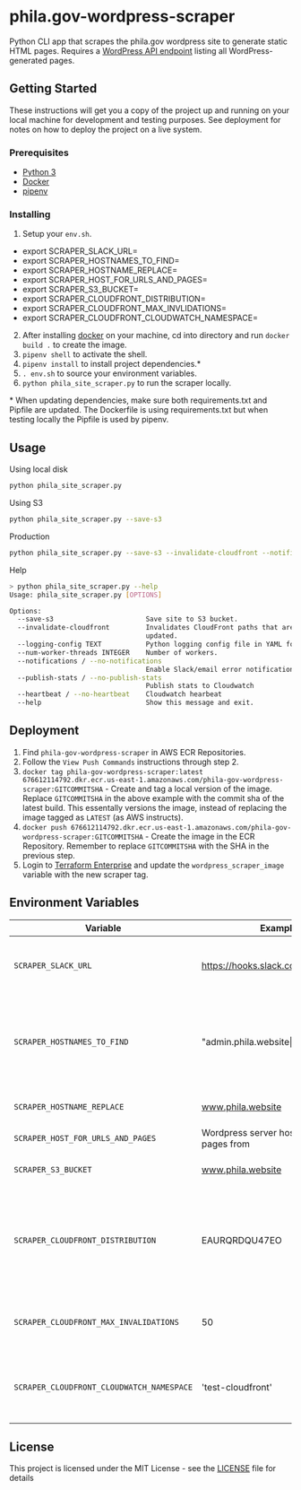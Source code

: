 # phila.gov-wordpress-scraper

Python CLI app that scrapes the phila.gov wordpress site to generate static HTML pages.
Requires a [WordPress API endpoint](https://github.com/CityOfPhiladelphia/phila.gov/blob/master/wp/wp-content/plugins/phila.gov-customization/public/class-phila-last-updated-controller.php) listing all WordPress-generated pages.

## Getting Started

These instructions will get you a copy of the project up and running on your local machine for development and testing purposes. See deployment for notes on how to deploy the project on a live system.

### Prerequisites

* <a href="https://www.python.org/downloads">Python 3</a>
* <a href="https://www.docker.com/products/docker-desktop">Docker</a>
* <a href="https://github.com/pypa/pipenv">pipenv</a>

### Installing

1. Setup your `env.sh`.
  - export SCRAPER_SLACK_URL=
  - export SCRAPER_HOSTNAMES_TO_FIND=
  - export SCRAPER_HOSTNAME_REPLACE=
  - export SCRAPER_HOST_FOR_URLS_AND_PAGES=
  - export SCRAPER_S3_BUCKET=
  - export SCRAPER_CLOUDFRONT_DISTRIBUTION=
  - export SCRAPER_CLOUDFRONT_MAX_INVLIDATIONS=
  - export SCRAPER_CLOUDFRONT_CLOUDWATCH_NAMESPACE=
2. After installing [docker](https://www.docker.com/get-started) on your machine, cd into directory and run `docker build .` to create the image.
3. `pipenv shell` to activate the shell.
4. `pipenv install` to install project dependencies.*
5. `. env.sh` to source your environment variables.
6. `python phila_site_scraper.py` to run the scraper locally.

\* When updating dependencies, make sure both requirements.txt and Pipfile are updated. The Dockerfile is using requirements.txt but when testing locally the Pipfile is used by pipenv.

## Usage

Using local disk

```sh
python phila_site_scraper.py
```

Using S3

```sh
python phila_site_scraper.py --save-s3
```

Production

```sh
python phila_site_scraper.py --save-s3 --invalidate-cloudfront --notifications --publish-stats --heartbeat
```
Help

```sh
> python phila_site_scraper.py --help
Usage: phila_site_scraper.py [OPTIONS]

Options:
  --save-s3                       Save site to S3 bucket.
  --invalidate-cloudfront         Invalidates CloudFront paths that are
                                  updated.
  --logging-config TEXT           Python logging config file in YAML format.
  --num-worker-threads INTEGER    Number of workers.
  --notifications / --no-notifications
                                  Enable Slack/email error notifications.
  --publish-stats / --no-publish-stats
                                  Publish stats to Cloudwatch
  --heartbeat / --no-heartbeat    Cloudwatch hearbeat
  --help                          Show this message and exit.
```

## Deployment

1. Find `phila-gov-wordpress-scraper` in AWS ECR Repositories.
2. Follow the `View Push Commands` instructions through step 2.
3. `docker tag phila-gov-wordpress-scraper:latest 676612114792.dkr.ecr.us-east-1.amazonaws.com/phila-gov-wordpress-scraper:GITCOMMITSHA` - Create and tag a local version of the image. Replace `GITCOMMITSHA` in the above example with the commit sha of the latest build. This essentally versions the image, instead of replacing the image tagged as `LATEST` (as AWS instructs). 
4. `docker push 676612114792.dkr.ecr.us-east-1.amazonaws.com/phila-gov-wordpress-scraper:GITCOMMITSHA` - Create the image in the ECR Repository. Remember to replace `GITCOMMITSHA` with the SHA in the previous step. 
5. Login to [Terraform Enterprise](https://app.terraform.io) and update the `wordpress_scraper_image` variable with the new scraper tag.

## Environment Variables

| Variable | Example | Description |
| -------- | ------- | ----------- |
| `SCRAPER_SLACK_URL` | https://hooks.slack.com/services/... | A Slack webhook URL for an alerts channel. |
| `SCRAPER_HOSTNAMES_TO_FIND` | "admin.phila.website\|beta.phila.gov" | The hostnames to find for replacement in the scraped page content. |
| `SCRAPER_HOSTNAME_REPLACE` | www.phila.website | The new website host. |
| `SCRAPER_HOST_FOR_URLS_AND_PAGES` | Wordpress server host to scrape pages from |
| `SCRAPER_S3_BUCKET` | www.phila.website | S3 bucket to store scraped. |
| `SCRAPER_CLOUDFRONT_DISTRIBUTION` | EAURQRDQU47EO | For Cloudfront cache invalidation, the distrbution in front of the S3 bucket. |
| `SCRAPER_CLOUDFRONT_MAX_INVALIDATIONS` | 50 | Maximum number of invalidations to perform per run. |
| `SCRAPER_CLOUDFRONT_CLOUDWATCH_NAMESPACE` | 'test-cloudfront' | A namespace for the scraper cloudfront metrics |

## License
This project is licensed under the MIT License - see the [LICENSE](LICENSE) file for details